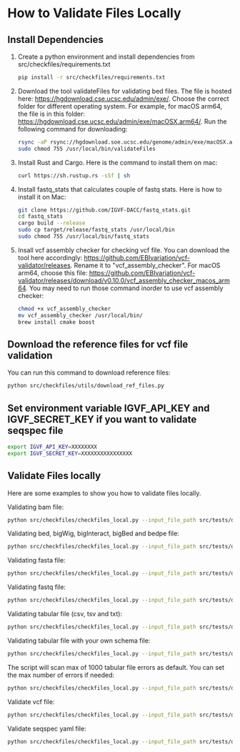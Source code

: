 # How to Validate Files Locally

## Install Dependencies

1. Create a python environment and install dependencies from src/checkfiles/requirements.txt

    ```bash
    pip install -r src/checkfiles/requirements.txt
    ```

2. Download the tool validateFiles for validating bed files. The file is hosted here: <https://hgdownload.cse.ucsc.edu/admin/exe/>. Choose the correct folder for different operating system. For example, for macOS arm64, the file is in this folder: <https://hgdownload.cse.ucsc.edu/admin/exe/macOSX.arm64/>. Run the following command for downloading:

    ```bash
    rsync -aP rsync://hgdownload.soe.ucsc.edu/genome/admin/exe/macOSX.arm64/validateFiles /usr/local/bin/
    sudo chmod 755 /usr/local/bin/validateFiles
    ```

3. Install Rust and Cargo. Here is the command to install them on mac:

    ```bash
    curl https://sh.rustup.rs -sSf | sh
    ```

4. Install fastq_stats that calculates couple of fastq stats. Here is how to install it on Mac:

    ```bash
    git clone https://github.com/IGVF-DACC/fastq_stats.git
    cd fastq_stats
    cargo build --release
    sudo cp target/release/fastq_stats /usr/local/bin
    sudo chmod 755 /usr/local/bin/fastq_stats
    ```

5. Insall vcf assembly checker for checking vcf file. You can download the tool here accordingly: <https://github.com/EBIvariation/vcf-validator/releases>. Rename it to "vcf_assembly_checker". For macOS arm64, choose this file: <https://github.com/EBIvariation/vcf-validator/releases/download/v0.10.0/vcf_assembly_checker_macos_arm64>.  You may need to run those command inorder to use vcf assembly checker:

    ```bash
    chmod +x vcf_assembly_checker
    mv vcf_assembly_checker /usr/local/bin/
    brew install cmake boost
    ```

## Download the reference files for vcf file validation

You can run this command to download reference files:

```bash
python src/checkfiles/utils/download_ref_files.py
```

## Set environment variable IGVF_API_KEY and IGVF_SECRET_KEY if you want to validate seqspec file

```bash
export IGVF_API_KEY=XXXXXXXX
export IGVF_SECRET_KEY=XXXXXXXXXXXXXXXX
```

## Validate Files locally

Here are some examples to show you how to validate files locally.

Validating bam file:

```bash
python src/checkfiles/checkfiles_local.py --input_file_path src/tests/data/ENCFF206HGF.bam --file_format bam --md5sum 2d3b7df013d257c7052c084d93ff9026
```

Validating bed, bigWig, bigInteract, bigBed and bedpe file:

```bash
python src/checkfiles/checkfiles_local.py --input_file_path src/tests/data/ENCFF597JNC.bed.gz --file_format bed --file_format_type bed3 --assembly GRCh38 --md5sum d1bae8af8fec54424cff157134652d26
```

Validating fasta file:

```bash
python src/checkfiles/checkfiles_local.py --input_file_path src/tests/data/ENCFF329FTG.fasta.gz --file_format fasta --md5sum c8c18396efe2a44e93f613d00c00823d
```

Validating fastq file:

```bash
python src/checkfiles/checkfiles_local.py --input_file_path src/tests/data/ENCFF594AYI.fastq.gz --file_format fastq --md5sum 3e814f4af7a4c13460584b26fbe32dc4
```

Validating tabular file (csv, tsv and txt):

```bash
python src/checkfiles/checkfiles_local.py --input_file_path src/tests/data/guide_rna_sequences_invalid.tsv.gz --file_format tsv --content_type "guide RNA sequences" --md5sum b8bfdca28ddbcc74128e3e3bb5febe24
```

Validating tabular file with your own schema file:

```bash
python src/checkfiles/checkfiles_local.py --input_file_path src/tests/data/guide_rna_sequences_invalid.tsv.gz --file_format tsv --content_type "guide RNA sequences" --md5sum b8bfdca28ddbcc74128e3e3bb5febe24 --tabular_file_schema_path src/schemas/table_schemas/your_own_schma.json
```

The script will scan max of 1000 tabular file errors as default. You can set the max number of errors if needed:

```bash
python src/checkfiles/checkfiles_local.py --input_file_path src/tests/data/guide_rna_sequences_invalid.tsv.gz --file_format tsv --content_type "guide RNA sequences" --md5sum b8bfdca28ddbcc74128e3e3bb5febe24 --max_tabular_file_errors 100
```

Validate vcf file:

```bash
python src/checkfiles/checkfiles_local.py --input_file_path src/tests/data/chry_variants_sample_valid.vcf.gz --file_format vcf --assembly GRCh38 --md5sum 99b7b2c055d087565970221a4845fa7f
```

Validate seqspec yaml file:

```bash
python src/checkfiles/checkfiles_local.py --input_file_path src/tests/data/seqspec_valid.yaml.gz --file_format yaml --content_type seqspec --md5sum f1859dd9d60554a8f8ab63b65b458267
```
